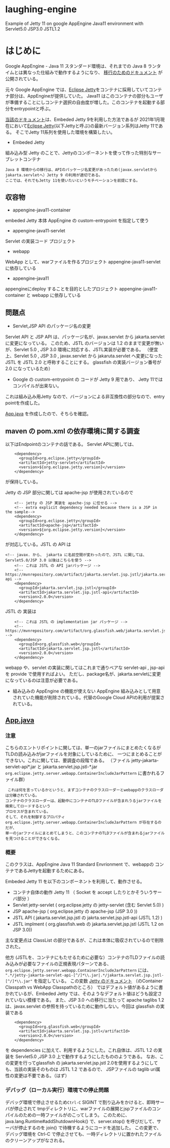 ﻿# laughing-engine
Example of Jetty 11 on google AppEngine Java11 environment with Servlet5.0 JSP3.0 JSTL1.2 

# はじめに
Google AppEngine - Java 11 スタンダード環境は、それまでの Java 8 ランタイムとは異なった仕組みで動作するようになり、
[移行のためのドキュメント](https://cloud.google.com/appengine/docs/standard/java11/java-differences)
が公開されている。

元々 Google AppEngine では、[Eclipse Jetty](https://www.eclipse.org/jetty/)をコンテナに採用していてコンテナ部分は、AppEngineが提供していた。
Java11 はこのコンテナの部分もユーザが準備することにしコンテナ選択の自由度が増した。このコンテナを起動する部分をentrypointと呼ぶ。

[当該のドキュメント](https://cloud.google.com/appengine/docs/standard/java11/java-differences)は、Embeded Jetty 9を利用した方法であるが
2021年1月現在において[Eclipse Jetty](https://www.eclipse.org/jetty/)(以下Jettyと呼ぶ)の最新バージョン系列はJetty 11である。
そこでJetty 11系列を使用した環境を構築したい。

- Embeded Jetty

組み込み型 Jetty のことで、Jettyのコンポーネントを使って作った特別なサーブレットコンテナ

```
Java 8 環境からの移行は、APIのパッケージ名変更があったため(javax.servletからjakarta.servletへ）Jetty 9 の利用が適切である。
ここでは、それでもJetty 11を使いたいというモチベーションを前提にする。
```

## 収容物
- appengine-java11-container

embeded Jetty 本体 AppEngine の custom-entrypoint を指定して使う

- appengine-java11-servlet

Servlet の実装コード プロジェクト

- webapp

WebApp として、warファイルを作るプロジェクト appengine-java11-servlet に依存している

- appengine-java11

appengineにdeploy することを目的としたプロジェクト appengine-java11-container と webapp に依存している 

## 問題点
- Servlet,JSP API のパッケージ名の変更

Servlet API と JSP API は、パッケージ名が、javax.servlet から jakarta.servlet に変更になっている。
このため、JSTL のバージョンは 1.2 のままで変更が無いが、Servlet 5.0 , JSP 3.0 環境に対応する、JSTL実装が必要である。
（便宜上、Servlet 5.0 , JSP 3.0 , javax.servlet から jakaruta.servlet へ変更になった JSTL を JSTL 2.0 と呼称することにする。
glassfish の実装バージョン番号が 2.0 になっているため）

- Google の custom-entrypoint の コードが Jetty 9 用であり、 Jetty 11ではコンパイルが出来ない。

これは組み込み用Jetty なので、バージョンによる非互換性の部分なので、entry pointを作成した。

[App.java](https://github.com/maildrop/laughing-engine/blob/main/appengine-java11-container/src/main/java/net/iogilab/appengine11/App.java) を作成したので、そちらを確認。

## maven の pom.xml の依存環境に関する調査
以下はEndpointのコンテナの話である。
Servlet APIに関しては、
```
    <dependency>
      <groupId>org.eclipse.jetty</groupId>
      <artifactId>jetty-servlet</artifactId>
      <version>${org.eclipse.jetty.version}</version>
    </dependency>
```
が保持している。

Jetty の JSP 部分に関しては apache-jsp が使用されているので
```
    <!-- jetty の JSP 実装を apache-jsp に任せる -->
    <!-- extra explicit dependency needed because there is a JSP in the sample-->
    <dependency>
      <groupId>org.eclipse.jetty</groupId>
      <artifactId>apache-jsp</artifactId>
      <version>${org.eclipse.jetty.version}</version>
    </dependency>
```
が対応している。JSTL の API は
```
<!-- javax. から、 jakarta に名前空間が変わったので、JSTL に関しては、Servlet5.0/JSP 3.0 以後はこちらを使う -->
    <!-- これは JSTL の API jarパッケージ -->
    <!-- https://mvnrepository.com/artifact/jakarta.servlet.jsp.jstl/jakarta.servlet.jsp.jstl-api -->
    <dependency>
      <groupId>jakarta.servlet.jsp.jstl</groupId>
      <artifactId>jakarta.servlet.jsp.jstl-api</artifactId>
      <version>2.0.0</version>
    </dependency>
```
JSTL の 実装は
```
    <!-- これは JSTL の implementation jar パッケージ -->
    <!-- https://mvnrepository.com/artifact/org.glassfish.web/jakarta.servlet.jsp.jstl -->
    <dependency>
      <groupId>org.glassfish.web</groupId>
      <artifactId>jakarta.servlet.jsp.jstl</artifactId>
      <version>2.0.0</version>
    </dependency>
```

webapp や、servlet の実装に関してはこれまで通りベアな servlet-api , jsp-api を provide で使用すればよい。
ただし、package名が、jakarta.servletに変更になっているのは注意が必要である。

- 組み込みの AppEngine の機能が使えない
AppEngine 組み込みとして用意されていた機能が削除されている。代替のGoogle Cloud APIの利用が提案されている。

## [App.java](https://github.com/maildrop/laughing-engine/blob/main/appengine-java11-container/src/main/java/net/iogilab/appengine11/App.java)

### 注意
 こちらのエントリポイントに関しては、単一のjarファイルにまとめたくなるがTLDの読み込みがjarファイルを対象にしているために、
一つにまとめることができない。これに関しては、要調査の段階である。
（ファイル jetty-jakarta-servlet-api*.jar と jakarta.servlet.jsp.jstl-*.jar ```org.eclipse.jetty.server.webapp.ContainerIncludeJarPattern``` に書かれるファイル群）

```
 これは何を言っているかというと、まずコンテナのクラスローダーとwebappのクラスローダは分離されている。
コンテナのクラスローダーは、起動中にコンテナのTLDファイルが含まれうるjarファイルを検索してロードするという
プロセスが含まれている。
そして、それを制御するプロパティ org.eclipse.jetty.server.webapp.ContainerIncludeJarPattern が存在するのだが、
単一のjarファイルにまとめてしまうと、このコンテナのTLDファイルが含まれるjarファイルを見つけることができなくなる。
```

### 概要

このクラスは、AppEngine Java 11 Standard Envrionment で、webappの コンテナであるJettyを起動するためにある。

Embeded Jetty 11 を以下のコンポーネントを利用して、動作させる。

- コンテナ自体の動作 Jetty 11 （ Socket を accept したりとかそういうサーバ部分 ）
- Servlet jetty-servlet ( org.eclipse.jetty の jetty-servlet (含む Servlet 5.0) )
- JSP apache-jsp ( org.eclipse.jetty の apache-jsp (JSP 3.0 ))
- JSTL API ( jakarta.servlet.jsp.jstl の jakrta.servlet.jsp.jstl-api (JSTL 1.2) )
- JSTL implment ( org.glassfish.web の jakarta.servlet.jsp.jstl (JSTL 1.2 on JSP 3.0))

主な変更点は ClassList の部分であるが、これは本体に吸収されているので削除された。

他方 (JSTLを、コンテナにもたせるために必要な）コンテナのTLDファイルの読み込みが必要なファイルの正規表現パターンである、
```org.eclipse.jetty.server.webapp.ContainerIncludeJarPattern``` には、
```".*/jetty-jakarta-servlet-api-[^/]*\\.jar|.*/jakarta.servlet.jsp.jstl-[^/]*\\.jar"``` を指定している。
この変数 [Jetty のドキュメント](http://www.eclipse.org/jetty/documentation/jetty-11/programming_guide.php)
（のContainer Classpath vs WebApp Classpathのところ）
ではデフォルト値があるように書かれているが、Embeded Jetty では、そのようなデフォルト値はどうも設定されていない模様である。
また、JSP 3.0 への移行に当たって apache taglibs 1.2 は、javax.servlet の参照を持っているために動作しない。今回は glassfish の実装である
```
    <dependency>
      <groupId>org.glassfish.web</groupId>
      <artifactId>jakarta.servlet.jsp.jstl</artifactId>
      <version>2.0.0</version>
    </dependency>
```
を dependencies に加えて、利用するようにした。これ自体は、JSTL 1.2 の実装を Servlet5.0 ,JSP 3.0 上で動作するようにしたもののようである。
なお、この変更を行ってglassfish の jakarta.servlet.jsp.jstl 2.0を使用するようにしても、当該の実装そのものは JSTL 1.2 であるので、
JSPファイルの taglib uri属性の変更は不要である。（はず）

### デバッグ（ローカル実行）環境での停止問題
デバッグ環境で停止させるため`Ctrl-C` SIGINT で割り込みをかけると、即時サーバが停止されて tmpディレクトリに、warファイルの展開とjspファイルのコンパイルのための一時ファイルがのこってしまう。
このために、java.lang.Runtime#addShutdownHook() で、server.stop() を呼びだして、サーバが停止するのを join() で待機するようにコードを追加した。
この変更で、デバッグ環境を Ctrl-C で停止させても、一時ディレクトリに置かれたファイルのクリーンアップがなされる。
